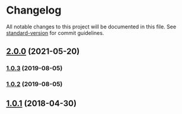 # Changelog

All notable changes to this project will be documented in this file. See [standard-version](https://github.com/conventional-changelog/standard-version) for commit guidelines.

## [2.0.0](https://github.com/mturco/context-menu/compare/v1.0.3...v2.0.0) (2021-05-20)

### [1.0.3](https://github.com/mturco/context-menu/compare/v1.0.2...v1.0.3) (2019-08-05)

### [1.0.2](https://github.com/mturco/context-menu/compare/v1.0.1...v1.0.2) (2019-08-05)

<a name="1.0.1"></a>

## [1.0.1](https://github.com/mturco/context-menu/compare/v1.0.0...v1.0.1) (2018-04-30)
